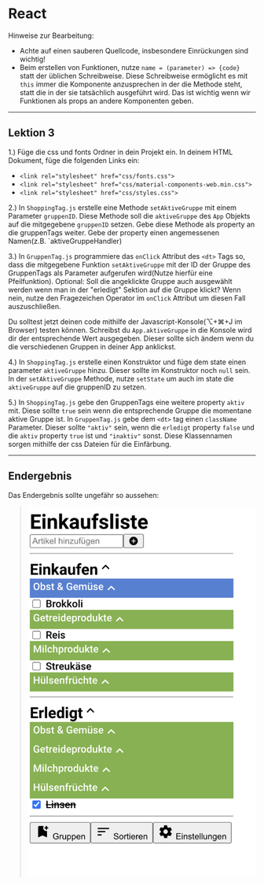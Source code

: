 # React
Hinweise zur Bearbeitung:
- Achte auf einen sauberen Quellcode, insbesondere Einrückungen sind wichtig!
- Beim erstellen von Funktionen, nutze `name = (parameter) => {code}` statt der üblichen Schreibweise. Diese Schreibweise ermöglicht es mit `this` immer die 
Komponente anzusprechen in der die Methode steht, statt die in der sie tatsächlich ausgeführt wird. Das ist wichtig wenn wir Funktionen als props an andere Komponenten geben.
---
## Lektion 3

1.) Füge die css und fonts Ordner in dein Projekt ein. In deinem HTML Dokument, füge die folgenden Links ein:
-    `<link rel="stylesheet" href="css/fonts.css">`
-    `<link rel="stylesheet" href="css/material-components-web.min.css">`
-    `<link rel="stylesheet" href="css/styles.css">`

2.) In `ShoppingTag.js` erstelle eine Methode `setAktiveGruppe` mit einem Parameter `gruppenID`. Diese Methode soll die `aktiveGruppe` des `App` Objekts auf die mitgegebene `gruppenID` setzen. Gebe diese Methode als property an die gruppenTags weiter. Gebe der property einen angemessenen Namen(z.B. `aktiveGruppeHandler)

3.) In `GruppenTag.js` programmiere das `onClick` Attribut des `<dt>` Tags so, dass die mitgegebene Funktion `setAktiveGruppe` mit der ID der Gruppe des GruppenTags als Parameter aufgerufen wird(Nutze hierfür eine Pfeilfunktion). Optional: Soll die angeklickte Gruppe auch ausgewählt werden wenn man in der "erledigt" Sektion auf die Gruppe klickt? Wenn nein, nutze den Fragezeichen Operator im `onClick` Attribut um diesen Fall auszuschließen.

Du solltest jetzt deinen code mithilfe der Javascript-Konsole(⌥+⌘+J im Browser) testen können. Schreibst du `App.aktiveGruppe` in die Konsole wird dir der entsprechende Wert ausgegeben.
Dieser sollte sich ändern wenn du die verschiedenen Gruppen in deiner App anklickst.

4.) In `ShoppingTag.js` erstelle einen Konstruktor und füge dem state einen parameter `aktiveGruppe` hinzu. Dieser sollte im Konstruktor noch `null` sein.  In der `setAktiveGruppe` Methode, nutze `setState` um auch im state die `aktiveGruppe` auf die gruppenID zu setzen.

5.) In `ShoppingTag.js` gebe den GruppenTags eine weitere property `aktiv` mit. Diese sollte `true` sein wenn die entsprechende Gruppe die momentane aktive Gruppe ist. In `GruppenTag.js` gebe dem `<dt>` tag einen `className` Parameter. Dieser sollte `"aktiv"` sein, wenn die `erledigt` property `false` und die `aktiv` property `true` ist und `"inaktiv"` sonst. Diese Klassennamen sorgen mithilfe der css Dateien für die Einfärbung.



---

## Endergebnis

Das Endergebnis sollte ungefähr so aussehen:
>![Lektion 3](img/lektion3.png)
